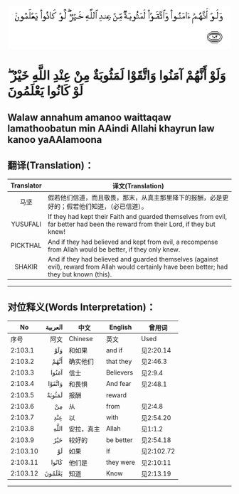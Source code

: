 ![002:103](images/002_103.gif)

#   وَلَوْ أَنَّهُمْ آمَنُوا وَاتَّقَوْا لَمَثُوبَةٌ مِنْ عِنْدِ اللَّهِ خَيْرٌ ۖ لَوْ كَانُوا يَعْلَمُونَ 

## Walaw annahum amanoo waittaqaw lamathoobatun min AAindi Allahi khayrun law kanoo yaAAlamoona

## 翻译(Translation)：

| Translator | 译文(Translation)                                            |
|:----------:| ------------------------------------------------------------ |
| 马坚       | 假若他们信道，而且敬畏，那末，从真主那里降下的报酬，必是更好的；假若他们知道，（必已信道）。 |
| YUSUFALI   | If they had kept their Faith and guarded themselves from evil, far better had been the reward from their Lord, if they but knew! |
| PICKTHAL   | And if they had believed and kept from evil, a recompense from Allah would be better, if they only knew. |
| SHAKIR     | And if they had believed and guarded themselves (against evil), reward from Allah would certainly have been better; had they but known (this). |

---

## 对位释义(Words Interpretation)：

| No       | العربية | 中文       | English   | 曾用词     |
| -------- | ------: | ---------- | --------- | ---------- |
| 序号     |    阿文 | Chinese    | 英文      | Used       |
| 2:103.1  |     وَلَوْ | 和如果     | and if    | 见2:20.14  |
| 2:103.2  |    أَنَّهُمْ | 确实他们   | that they | 见2:46.3   |
| 2:103.3  |   آمَنُوا | 信士       | Believers | 见2:9.4    |
| 2:103.4  |  وَاتَّقَوْا | 和畏惧     | And fear  | 见2:48.1   |
| 2:103.5  |  لَمَثُوبَةٌ | 报酬       | reward    |            |
| 2:103.6  |      مِنْ | 从         | from      | 见2:4.8    |
| 2:103.7  |     عِنْدِ | 以         | with      | 见2:54.20  |
| 2:103.8  |    اللَّهِ | 安拉，真主 | Allah     | 见1:1.2    |
| 2:103.9  |     خَيْرٌ | 较好的     | be better | 见2:54.18  |
| 2:103.10 |      لَوْ | 如果       | If        | 见2:102.72 |
| 2:103.11 |   كَانُوا | 他们是     | they were | 见2:10:11  |
| 2:103.12 |  يَعْلَمُونَ | 知道       | Know      | 见2:13.19  |

---
